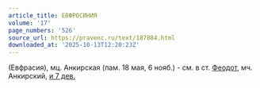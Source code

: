 ```yaml
---
article_title: ЕВФРОСИНИЯ
volume: '17'
page_numbers: '526'
source_url: https://pravenc.ru/text/187884.html
downloaded_at: '2025-10-13T12:20:23Z'
---
```


(Евфрасия), мц. Анкирская (пам. 18 мая, 6 нояб.) - см. в ст. [Феодот](https://pravenc.ru/text/Феодот.html), мч. Анкирский, [и 7 дев.](<https://pravenc.ru/text/и 7 дев .html>)
